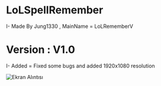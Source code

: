 # LoLSpellRemember
 I- Made By Jung1330 , MainName = LoLRememberV

# Version : V1.0
 I- Added = Fixed some bugs and added 1920x1080 resolution

![Ekran Alıntısı](https://user-images.githubusercontent.com/81483108/114376796-a3c21900-9b8e-11eb-8a6f-6241b24ab5a0.PNG)


